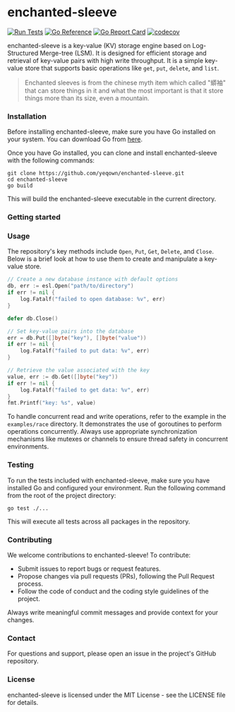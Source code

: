 # enchanted-sleeve

[![Run Tests](https://github.com/yeqown/enchanted-sleeve/actions/workflows/go.yml/badge.svg)](https://github.com/yeqown/enchanted-sleeve/actions/workflows/go.yml)
[![Go Reference](https://pkg.go.dev/badge/github.com/yeqown/enchanted-sleeve.svg)](https://pkg.go.dev/github.com/yeqown/enchanted-sleeve)
[![Go Report Card](https://goreportcard.com/badge/github.com/yeqown/enchanted-sleeve)](https://goreportcard.com/report/github.com/yeqown/enchanted-sleeve)
[![codecov](https://codecov.io/gh/yeqown/enchanted-sleeve/branch/main/graph/badge.svg?token=t9YGWLh05g)](https://codecov.io/gh/yeqown/enchanted-sleeve)

enchanted-sleeve is a key-value (KV) storage engine based on Log-Structured Merge-tree (LSM). It is designed for efficient storage and retrieval of key-value pairs with high write throughput. It is a simple
key-value store that supports basic operations like `get`, `put`, `delete`, and
`list`.

> Enchanted sleeves is from the chinese myth item which called "蟒袖" that can 
> store things in it and what the most important is that it store things 
> more than its size, even a mountain.

### Installation

Before installing enchanted-sleeve, make sure you have Go installed on your system. You can download Go from [here](https://golang.org/dl/).

Once you have Go installed, you can clone and install enchanted-sleeve with the following commands:

```
git clone https://github.com/yeqown/enchanted-sleeve.git
cd enchanted-sleeve
go build
```

This will build the enchanted-sleeve executable in the current directory.

### Getting started

### Usage

The repository's key methods include `Open`, `Put`, `Get`, `Delete`, and `Close`. Below is a brief look at how to use them to create and manipulate a key-value store.

```go
// Create a new database instance with default options
db, err := esl.Open("path/to/directory")
if err != nil {
    log.Fatalf("failed to open database: %v", err)
}

defer db.Close()

// Set key-value pairs into the database
err = db.Put([]byte("key"), []byte("value"))
if err != nil {
    log.Fatalf("failed to put data: %v", err)
}

// Retrieve the value associated with the key
value, err := db.Get([]byte("key"))
if err != nil {
    log.Fatalf("failed to get data: %v", err)
}
fmt.Printf("key: %s", value)
```

To handle concurrent read and write operations, refer to the example in the `examples/race` directory. It demonstrates the use of goroutines to perform operations concurrently. Always use appropriate synchronization mechanisms like mutexes or channels to ensure thread safety in concurrent environments.

### Testing

To run the tests included with enchanted-sleeve, make sure you have installed Go and configured your environment. Run the following command from the root of the project directory:

```
go test ./...
```

This will execute all tests across all packages in the repository.

### Contributing

We welcome contributions to enchanted-sleeve! To contribute:

- Submit issues to report bugs or request features.
- Propose changes via pull requests (PRs), following the Pull Request process.
- Follow the code of conduct and the coding style guidelines of the project.

Always write meaningful commit messages and provide context for your changes.

### Contact

For questions and support, please open an issue in the project's GitHub repository.

### License

enchanted-sleeve is licensed under the MIT License - see the LICENSE file for details.